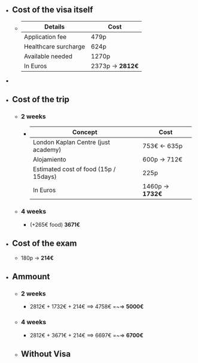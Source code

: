 - ## Cost of the visa itself
	- | Details | Cost |
	  | --- | --- |
	  | Application fee| 479p |
	  | Healthcare surcharge | 624p |
	  | Available needed | 1270p |
	  | In Euros | 2373p -> **2812€** |
-
- ## Cost of the trip
	- ### 2 weeks
		- | Concept | Cost |
		  | --- | --- |
		  | London Kaplan Centre (just academy)| 753€ <- 635p |
		  | Alojamiento | 600p -> 712€ |
		  | Estimated cost of food (15p / 15days) | 225p |
		  | In Euros | 1460p -> **1732€** |
	- ### 4 weeks
		- (+265€ food) **3671€**
- ## Cost of the exam
	- 180p -> **214€**
- ## Ammount
	- ### 2 weeks
		- 2812€ + 1732€ + 214€ ==> 4758€ =~=> **5000€**
	- ### 4 weeks
		- 2812€ + 3671€ + 214€ ==> 6697€ =~=> **6700€**
	- **Without Visa**
		-